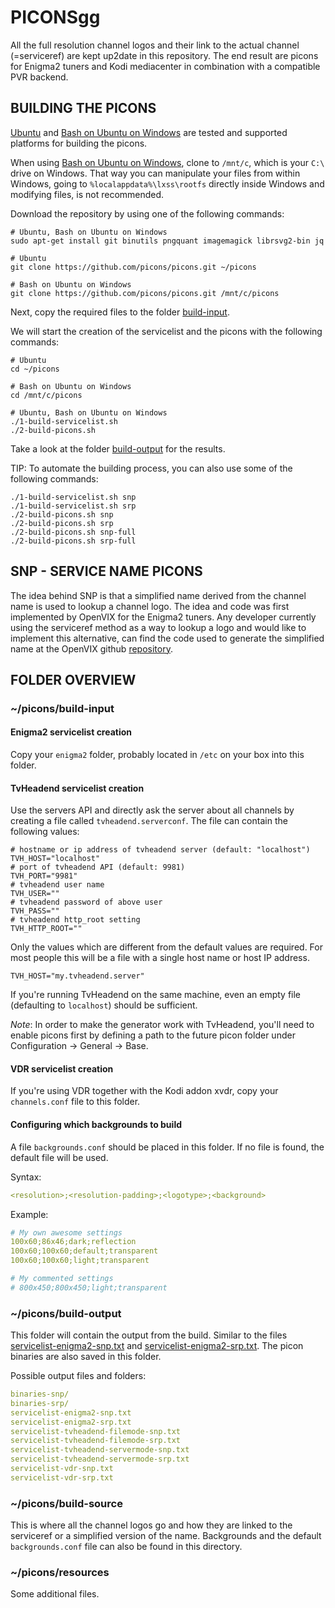 # PICONSgg

All the full resolution channel logos and their link to the actual channel (=serviceref) are kept up2date in this repository. The end result are picons for Enigma2 tuners and Kodi mediacenter in combination with a compatible PVR backend.

## BUILDING THE PICONS

[Ubuntu](http://www.ubuntu.com/download) and [Bash on Ubuntu on Windows](https://msdn.microsoft.com/commandline/wsl) are tested and supported platforms for building the picons.

When using [Bash on Ubuntu on Windows](https://msdn.microsoft.com/commandline/wsl), clone to `/mnt/c`, which is your `C:\` drive on Windows. That way you can manipulate your files from within Windows, going to `%localappdata%\lxss\rootfs` directly inside Windows and modifying files, is not recommended.

Download the repository by using one of the following commands:

```shell
# Ubuntu, Bash on Ubuntu on Windows
sudo apt-get install git binutils pngquant imagemagick librsvg2-bin jq

# Ubuntu
git clone https://github.com/picons/picons.git ~/picons

# Bash on Ubuntu on Windows
git clone https://github.com/picons/picons.git /mnt/c/picons
```

Next, copy the required files to the folder [build-input](build-input).

We will start the creation of the servicelist and the picons with the following commands:

```shell
# Ubuntu
cd ~/picons

# Bash on Ubuntu on Windows
cd /mnt/c/picons

# Ubuntu, Bash on Ubuntu on Windows
./1-build-servicelist.sh
./2-build-picons.sh
```

Take a look at the folder [build-output](build-output) for the results.

TIP: To automate the building process, you can also use some of the following commands:

```shell
./1-build-servicelist.sh snp
./1-build-servicelist.sh srp
./2-build-picons.sh snp
./2-build-picons.sh srp
./2-build-picons.sh snp-full
./2-build-picons.sh srp-full
```

## SNP - SERVICE NAME PICONS

The idea behind SNP is that a simplified name derived from the channel name is used to lookup a channel logo. The idea and code was first implemented by OpenVIX for the Enigma2 tuners. Any developer currently using the serviceref method as a way to lookup a logo and would like to implement this alternative, can find the code used to generate the simplified name at the OpenVIX github [repository](https://github.com/OpenViX/enigma2/blob/master/lib/python/Components/Renderer/Picon.py#L88-L89).

## FOLDER OVERVIEW

### ~/picons/build-input

#### Enigma2 servicelist creation

Copy your `enigma2` folder, probably located in `/etc` on your box into this folder.

#### TvHeadend servicelist creation

Use the servers API and directly ask the server about all channels by creating a file called `tvheadend.serverconf`. The file can contain the following values:

```shell
# hostname or ip address of tvheadend server (default: "localhost")
TVH_HOST="localhost"
# port of tvheadend API (default: 9981)
TVH_PORT="9981"
# tvheadend user name
TVH_USER=""
# tvheadend password of above user
TVH_PASS=""
# tvheadend http_root setting
TVH_HTTP_ROOT=""
```

Only the values which are different from the default values are required. For most people this will be a file with a single host name or host IP address.

```shell
TVH_HOST="my.tvheadend.server"
```

If you're running TvHeadend on the same machine, even an empty file (defaulting to `localhost`) should be sufficient.

*Note*: In order to make the generator work with TvHeadend, you'll need to enable picons first by defining a path to the future picon folder under Configuration -> General -> Base.

#### VDR servicelist creation

If you're using VDR together with the Kodi addon xvdr, copy your `channels.conf` file to this folder.

#### Configuring which backgrounds to build

A file `backgrounds.conf` should be placed in this folder. If no file is found, the default file will be used.

Syntax:

```yaml
<resolution>;<resolution-padding>;<logotype>;<background>
```

Example:

```yaml
# My own awesome settings
100x60;86x46;dark;reflection
100x60;100x60;default;transparent
100x60;100x60;light;transparent

# My commented settings
# 800x450;800x450;light;transparent
```

### ~/picons/build-output

This folder will contain the output from the build. Similar to the files [servicelist-enigma2-snp.txt](resources/samples/servicelist-enigma2-snp.txt) and [servicelist-enigma2-srp.txt](resources/samples/servicelist-enigma2-srp.txt). The picon binaries are also saved in this folder.

Possible output files and folders:

```yaml
binaries-snp/
binaries-srp/
servicelist-enigma2-snp.txt
servicelist-enigma2-srp.txt
servicelist-tvheadend-filemode-snp.txt
servicelist-tvheadend-filemode-srp.txt
servicelist-tvheadend-servermode-snp.txt
servicelist-tvheadend-servermode-srp.txt
servicelist-vdr-snp.txt
servicelist-vdr-srp.txt
```

### ~/picons/build-source

This is where all the channel logos go and how they are linked to the serviceref or a simplified version of the name. Backgrounds and the default `backgrounds.conf` file can also be found in this directory.

### ~/picons/resources

Some additional files.
